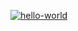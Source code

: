 [![hello-world](https://github.com/Dmitry597/hexlet_pytest/actions/workflows/fix%20pyci.yml/badge.svg)](https://github.com/Dmitry597/hexlet_pytest/actions/workflows/fix%20pyci.yml)